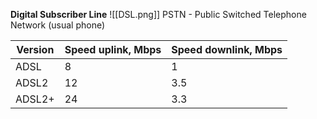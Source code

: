 **Digital Subscriber Line**
![[DSL.png]]
PSTN - Public Switched Telephone Network (usual phone)


| Version | Speed uplink, Mbps | Speed downlink, Mbps |
| ------- | ------------------ | -------------------- |
| ADSL    | 8                  | 1                    |
| ADSL2   | 12                 | 3.5                  |
| ADSL2+  | 24                 | 3.3                  |
